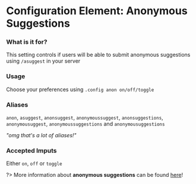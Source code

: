 # Configuration Element: Anonymous Suggestions 

### What is it for?
This setting controls if users will be able to submit anonymous suggestions using `/asuggest` in your server

### Usage
Choose your preferences using `.config anon on/off/toggle`

### Aliases
`anon`, `asuggest`, `anonsuggest`, `anonymoussuggest`, `anonsuggestions`, `anonymousuggest`, `anonymoussuggestions` and `anonymousuggestions`

_"omg that's a lot of aliases!"_ 

### Accepted Imputs
Either `on`, `off` or `toggle`

?> More information about **anonymous suggestions** can be found [here](/topics/anonymous-suggestions.md)!
